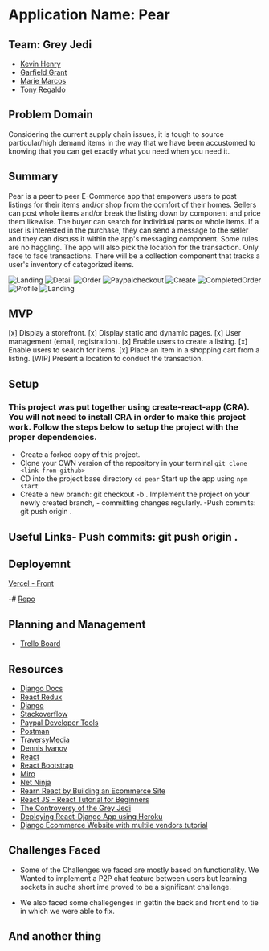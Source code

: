 # Application Name: Pear

## Team: Grey Jedi

- [Kevin Henry](https://github.com/kevinhenry)
- [Garfield Grant](https://github.com/Marleyman876)
- [Marie Marcos](https://github.com/Mmarcos01)
- [Tony Regaldo](https://github.com/Edward-Regalado)

## Problem Domain

Considering the current supply chain issues, it is tough to source particular/high demand items in the way that we have been accustomed to knowing that you can get exactly what you need when you need it.

## Summary

Pear is a peer to peer E-Commerce app that empowers users to post listings for their items and/or shop from the comfort of their homes. Sellers can post whole items and/or break the listing down by component and price them likewise. The buyer can search for individual parts or whole items. If a user is interested in the purchase, they can send a message to the seller and they can discuss it within the app's messaging component. Some rules are no haggling. The app will also pick the location for the transaction. Only face to face transactions. There will be a collection component that tracks a user's inventory of categorized items.

![Landing](https://github.com/Gray-Jedi/blob/main/PEAR-FRONTEND/src/screens/images/Landing.jpg)
![Detail](https://github.com/Gray-Jedi/pear-frontend/blob/main/src/screens/images/Detail.jpg)
![Order](https://github.com/Gray-Jedi/pear-frontend/blob/main/src/screens/images/Order.jpg)
![Paypalcheckout](https://github.com/Gray-Jedi/pear-frontend/blob/main/src/screens/images/Paypalcheckout.jpg)
![Create](https://github.com/Gray-Jedi/pear-frontend/blob/main/src/screens/images/Create.jpg)
![CompletedOrder](https://github.com/Gray-Jedi/pear-frontend/blob/main/src/screens/images/CompletedOrder.jpg)
![Profile](https://github.com/Gray-Jedi/pear-frontend/blob/main/src/screens/images/Profile.jpg)
![Landing](https://github.com/Gray-Jedi/pear-frontend/blob/main/src/screens/images/Landing.jpg)

## MVP

[x] Display a storefront.
[x] Display static and dynamic pages.
[x] User management (email, registration).
[x] Enable users to create a listing.
[x] Enable users to search for items.
[x] Place an item in a shopping cart from a listing.
[WIP] Present a location to conduct the transaction.

## Setup

### This project was put together using create-react-app (CRA). You will not need to install CRA in order to make this project work. Follow the steps below to setup the project with the proper dependencies.

- Create a forked copy of this project.
- Clone your OWN version of the repository in your terminal `git clone <link-from-github>`
- CD into the project base directory `cd pear`
  Start up the app using `npm start`
- Create a new branch: git checkout -b <firstName-lastName>. Implement the project on your newly created <firstName-lastName> branch, - committing changes regularly.
  -Push commits: git push origin <firstName-lastName>.

## Useful Links- Push commits: git push origin <firstName-lastName>.

## Deployemnt

[Vercel - Front](https://pear-frontend-m2fgyjl5a-gray-jedi.vercel.app//)

-# [Repo](https://github.com/Gray-Jedi/pear-frontend)

## Planning and Management

- [Trello Board](https://trello.com/b/Uwi2XXv2/pears)

## Resources

- [Django Docs](https://docs.djangoproject.com/)
- [React Redux](https://react-redux.js.org/)
- [Django](https://www.djangoproject.com/)
- [Stackoverflow](https://stackoverflow.com/)
- [Paypal Developer Tools](https://developer.paypal.com/developer/applications)
- [Postman](https://www.postman.com/)
- [TraversyMedia](https://www.youtube.com/c/TraversyMedia)
- [Dennis Ivanov](https://www.udemy.com/user/dennis-ivanov-5/)
- [React](https://reactjs.org/)
- [React Bootstrap](https://react-bootstrap.github.io/)
- [Miro](https://miro.com/app/)
- [Net Ninja](https://www.youtube.com/c/TheNetNinja)
- [Rearn React by Building an Ecommerce Site](https://www.freecodecamp.org/news/learn-react-by-building-an-ecommerce-site/)
- [React JS - React Tutorial for Beginners](https://www.youtube.com/watch?v=Ke90Tje7VS0)
- [The Controversy of the Grey Jedi](https://www.whatifgeeks.com/post/the-controversy-of-the-grey-jedi)
- [Deploying React-Django App using Heroku](https://dev.to/mdrhmn/deploying-react-django-app-using-heroku-2gfa)
- [Django Ecommerce Website with multile vendors tutorial](https://youtu.be/jmc0gV6_NE0)

## Challenges Faced

- Some of the Challenges we faced are mostly based on functionality. We Wanted to implement a P2P chat feature between users but learning sockets in sucha short ime proved to be a significant challenge.

- We also faced some challegenges in gettin the back and front end to tie in which we were able to fix.

## And another thing
